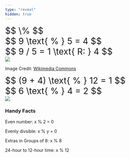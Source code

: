```yaml
---
type: "reveal"
hidden: true
---
```


<section>
	<div style="font-size: 2em">
	$$ \% $$
	</div>
</section>
<section>
	<div style="font-size: 2em">
	$$ 9 \text{ % } 5 = 4 $$
	</div>
</section>
<section>
	<div style="font-size: 2em">
	$$ 9 / 5 = 1 \text{ R: } 4 $$
	</div>
</section>
<section>
	<img class="stretch plain" src="/images/clock_wiki.svg">
	<p class="imagecredit">Image Credit: <a href="https://commons.wikimedia.org/wiki/File:Clock_group.svg">Wikimedia Commons</a></p>
</section>
<section>
	<div style="font-size: 2em">
	$$ (9 + 4) \text{ % } 12 = 1 $$
	</div>
</section>
<section>
	<div style="font-size: 2em">
	$$ 6 \text{ % } 4 = 2 $$
	</div>
	<img class="stretch plain" src="/images/numberline.png">
</section>
<section>
	<h3>Handy Facts</h3>
	<p>Even number: x % 2 = 0</p>
	<p>Evenly divsible: x % y = 0</p>
	<p>Extras in Groups of 8: x % 8</p>
	<p>24-hour to 12-hour time: x % 12</p>
</section>
